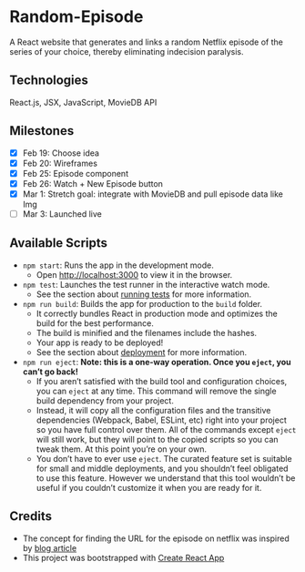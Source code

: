 # Random-Episode
A React website that generates and links a random Netflix episode of the series of your choice, thereby eliminating indecision paralysis. 

## Technologies
React.js, JSX, JavaScript, MovieDB API

## Milestones
- [x] Feb 19: Choose idea
- [x] Feb 20: Wireframes
- [x] Feb 25: Episode component
- [x] Feb 26: Watch + New Episode button
- [x] Mar 1: Stretch goal: integrate with MovieDB and pull episode data like Img
- [ ] Mar 3: Launched live

## Available Scripts
- `npm start`: Runs the app in the development mode.
  - Open [http://localhost:3000](http://localhost:3000) to view it in the browser.
- `npm test`: Launches the test runner in the interactive watch mode.
  - See the section about [running tests](https://facebook.github.io/create-react-app/docs/running-tests) for more information.
- `npm run build`: Builds the app for production to the `build` folder.<br>
  - It correctly bundles React in production mode and optimizes the build for the best performance.
  - The build is minified and the filenames include the hashes.<br>
  - Your app is ready to be deployed!
  - See the section about [deployment](https://facebook.github.io/create-react-app/docs/deployment) for more information.
- `npm run eject`: **Note: this is a one-way operation. Once you `eject`, you can’t go back!**
  - If you aren’t satisfied with the build tool and configuration choices, you can `eject` at any time. This command will remove the single build dependency from your project.
  - Instead, it will copy all the configuration files and the transitive dependencies (Webpack, Babel, ESLint, etc) right into your project so you have full control over them. All of the commands except `eject` will still work, but they will point to the copied scripts so you can tweak them. At this point you’re on your own.
  - You don’t have to ever use `eject`. The curated feature set is suitable for small and middle deployments, and you shouldn’t feel obligated to use this feature. However we understand that this tool wouldn’t be useful if you couldn’t customize it when you are ready for it.

## Credits
- The concept for finding the URL for the episode on netflix was inspired by [ blog article](https://techroose.com/tech/episodeGenerator.html)
- This project was bootstrapped with [Create React App](https://github.com/facebook/create-react-app)